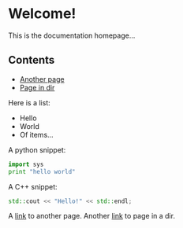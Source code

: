 # Welcome!

This is the documentation homepage...

Contents
--------
* [Another page](another-page.md)
* [Page in dir](test-dir/page-in-dir.md)

Here is a list:
- Hello
- World
- Of items...

A python snippet:

``` python
import sys
print "hello world"
```

A C++ snippet:


``` c++
std::cout << "Hello!" << std::endl;
```

A [link](another-page.md) to another page.
Another [link](test-dir/page-in-dir.md) to page in a dir.


